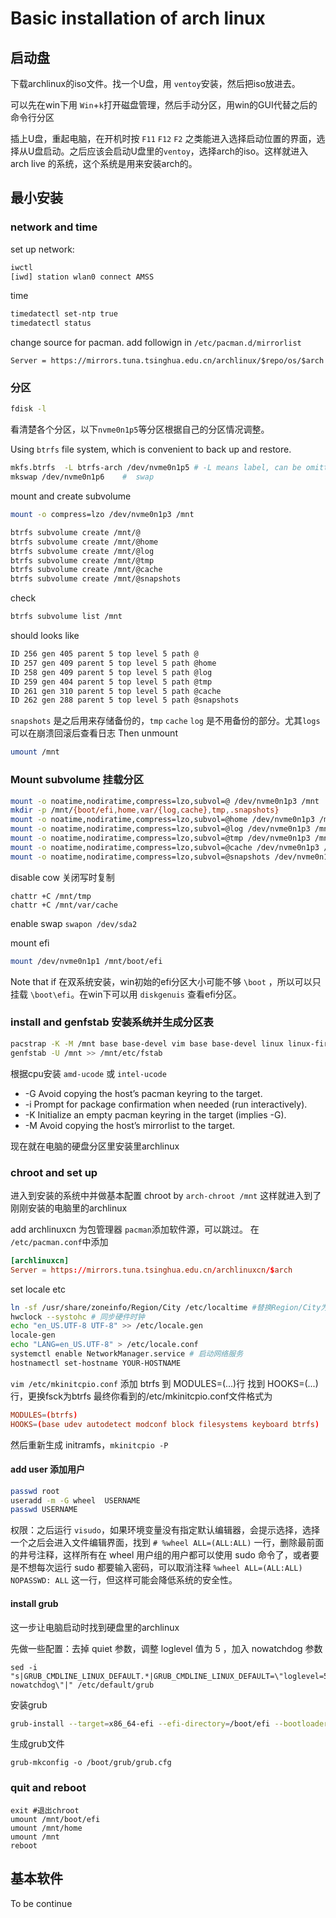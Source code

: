 # Basic installation of arch linux

## 启动盘

下载archlinux的iso文件。找一个U盘，用 `ventoy`安装，然后把iso放进去。

可以先在win下用 `Win`+`k`打开磁盘管理，然后手动分区，用win的GUI代替之后的命令行分区

插上U盘，重起电脑，在开机时按 `F11` `F12` `F2` 之类能进入选择启动位置的界面，选择从U盘启动。之后应该会启动U盘里的`ventoy`，选择arch的iso。这样就进入arch live 的系统，这个系统是用来安装arch的。

## 最小安装

### network and time

set up network:

```sh
iwctl
[iwd] station wlan0 connect AMSS
```

time

```sh
timedatectl set-ntp true
timedatectl status
```

change source for pacman. add followign in `/etc/pacman.d/mirrorlist`

```text
Server = https://mirrors.tuna.tsinghua.edu.cn/archlinux/$repo/os/$arch
```

### 分区

```sh
fdisk -l
```

看清楚各个分区，以下`nvme0n1p5`等分区根据自己的分区情况调整。

Using `btrfs` file system, which is convenient to back up and restore.

```sh
mkfs.btrfs  -L btrfs-arch /dev/nvme0n1p5 # -L means label, can be omitted
mkswap /dev/nvme0n1p6    #  swap
```

mount and create subvolume

```sh
mount -o compress=lzo /dev/nvme0n1p3 /mnt

btrfs subvolume create /mnt/@
btrfs subvolume create /mnt/@home
btrfs subvolume create /mnt/@log
btrfs subvolume create /mnt/@tmp
btrfs subvolume create /mnt/@cache
btrfs subvolume create /mnt/@snapshots
```

check

```sh
btrfs subvolume list /mnt
```

should looks like

```sh
ID 256 gen 405 parent 5 top level 5 path @
ID 257 gen 409 parent 5 top level 5 path @home
ID 258 gen 409 parent 5 top level 5 path @log
ID 259 gen 404 parent 5 top level 5 path @tmp
ID 261 gen 310 parent 5 top level 5 path @cache
ID 262 gen 288 parent 5 top level 5 path @snapshots
```

`snapshots` 是之后用来存储备份的，`tmp` `cache` `log` 是不用备份的部分。尤其`logs`可以在崩溃回滚后查看日志
Then unmount

```sh
umount /mnt
```

### Mount subvolume 挂载分区

```sh
mount -o noatime,nodiratime,compress=lzo,subvol=@ /dev/nvme0n1p3 /mnt
mkdir -p /mnt/{boot/efi,home,var/{log,cache},tmp,.snapshots}
mount -o noatime,nodiratime,compress=lzo,subvol=@home /dev/nvme0n1p3 /mnt/home
mount -o noatime,nodiratime,compress=lzo,subvol=@log /dev/nvme0n1p3 /mnt/var/log
mount -o noatime,nodiratime,compress=lzo,subvol=@tmp /dev/nvme0n1p3 /mnt/tmp
mount -o noatime,nodiratime,compress=lzo,subvol=@cache /dev/nvme0n1p3 /mnt/var/cache
mount -o noatime,nodiratime,compress=lzo,subvol=@snapshots /dev/nvme0n1p3 /mnt/.snapshots
```

disable cow 关闭写时复制

```
chattr +C /mnt/tmp
chattr +C /mnt/var/cache
```

enable swap `swapon /dev/sda2`

mount efi

```sh
mount /dev/nvme0n1p1 /mnt/boot/efi
```

Note that if 在双系统安装，win初始的efi分区大小可能不够 `\boot` ，所以可以只挂载 `\boot\efi`。在win下可以用 `diskgenuis` 查看efi分区。

### install and genfstab 安装系统并生成分区表

```sh
pacstrap -K -M /mnt base base-devel vim base base-devel linux linux-firmware btrfs-progs networkmanager neovim git sudo grub os-prober efibootmgr amd-ucode btrfs-assistant # 安装linux和一些常用软件
genfstab -U /mnt >> /mnt/etc/fstab
```

根据cpu安装 `amd-ucode` 或 `intel-ucode`

- -G Avoid copying the host’s pacman keyring to the target.
- -i Prompt for package confirmation when needed (run interactively).
- -K Initialize an empty pacman keyring in the target (implies -G).
- -M Avoid copying the host’s mirrorlist to the target.

现在就在电脑的硬盘分区里安装里archlinux

### chroot and set up

进入到安装的系统中并做基本配置
chroot by `arch-chroot /mnt` 这样就进入到了刚刚安装的电脑里的archlinux

add archlinuxcn 为包管理器 `pacman`添加软件源，可以跳过。
在 `/etc/pacman.conf`中添加

```/etc/pacman.conf
[archlinuxcn]
Server = https://mirrors.tuna.tsinghua.edu.cn/archlinuxcn/$arch
```

set locale etc

```sh
ln -sf /usr/share/zoneinfo/Region/City /etc/localtime #替换Region/City为你所在区域
hwclock --systohc # 同步硬件时钟
echo "en_US.UTF-8 UTF-8" >> /etc/locale.gen
locale-gen
echo "LANG=en_US.UTF-8" > /etc/locale.conf
systemctl enable NetworkManager.service # 启动网络服务
hostnamectl set-hostname YOUR-HOSTNAME
```

`vim /etc/mkinitcpio.conf`
添加 btrfs 到 MODULES=(...)行
找到 HOOKS=(...)行，更换fsck为btrfs
最终你看到的/etc/mkinitcpio.conf文件格式为

```/etc/mkinitcpio.conf
MODULES=(btrfs)
HOOKS=(base udev autodetect modconf block filesystems keyboard btrfs)
```

然后重新生成 initramfs，`mkinitcpio -P`

#### add user 添加用户

```sh
passwd root
useradd -m -G wheel  USERNAME
passwd USERNAME
```

权限：之后运行 `visudo`，如果环境变量没有指定默认编辑器，会提示选择，选择一个之后会进入文件编辑界面，找到 `# %wheel ALL=(ALL:ALL)` 一行，删除最前面的井号注释，这样所有在 wheel 用户组的用户都可以使用 sudo 命令了，或者要是不想每次运行 sudo 都要输入密码，可以取消注释 `%wheel ALL=(ALL:ALL) NOPASSWD: ALL` 这一行，但这样可能会降低系统的安全性。

#### install grub

这一步让电脑启动时找到硬盘里的archlinux

先做一些配置：去掉 quiet 参数，调整 loglevel 值为 5 ，加入 nowatchdog 参数

```
sed -i "s|GRUB_CMDLINE_LINUX_DEFAULT.*|GRUB_CMDLINE_LINUX_DEFAULT=\"loglevel=5 nowatchdog\"|" /etc/default/grub
```

安装grub

```sh
grub-install --target=x86_64-efi --efi-directory=/boot/efi --bootloader-id=arch --recheck
```

生成grub文件

```
grub-mkconfig -o /boot/grub/grub.cfg
```

### quit and reboot

```
exit #退出chroot
umount /mnt/boot/efi
umount /mnt/home
umount /mnt
reboot
```
## 基本软件
To be continue
